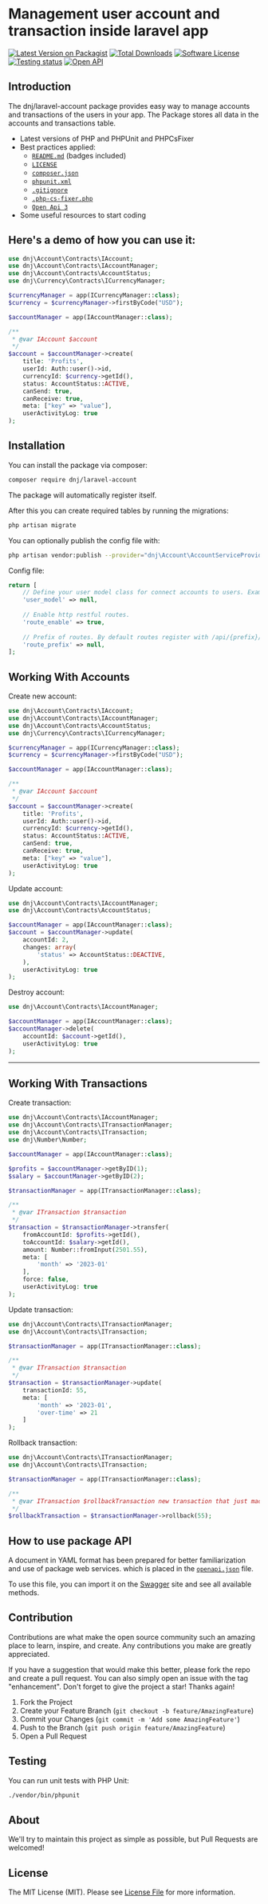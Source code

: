 # Management user account and transaction inside laravel app

[![Latest Version on Packagist][ico-version]][link-packagist]
[![Total Downloads][ico-downloads]][link-downloads]
[![Software License][ico-license]][link-license]
[![Testing status][ico-workflow-test]][link-workflow-test]
[![Open API][ico-openapi]][link-openapi]

## Introduction

The dnj/laravel-account package provides easy way to manage accounts and transactions of the users in your app. The Package stores all data in the accounts and transactions table.
* Latest versions of PHP and PHPUnit and PHPCsFixer
* Best practices applied:
    * [`README.md`][link-readme] (badges included)
    * [`LICENSE`][link-license]
    * [`composer.json`][link-composer-json]
    * [`phpunit.xml`][link-phpunit]
    * [`.gitignore`][link-gitignore]
    * [`.php-cs-fixer.php`][link-phpcsfixer]
    * [`Open Api 3`][link-openapi]
* Some useful resources to start coding


## Here's a demo of how you can use it:
```php
use dnj\Account\Contracts\IAccount;
use dnj\Account\Contracts\IAccountManager;
use dnj\Account\Contracts\AccountStatus;
use dnj\Currency\Contracts\ICurrencyManager;

$currencyManager = app(ICurrencyManager::class);
$currency = $currencyManager->firstByCode("USD");

$accountManager = app(IAccountManager::class);

/**
 * @var IAccount $account
 */
$account = $accountManager->create(
    title: 'Profits',
    userId: Auth::user()->id,
    currencyId: $currency->getId(),
    status: AccountStatus::ACTIVE,
    canSend: true,
    canReceive: true,
    meta: ["key" => "value"],
    userActivityLog: true
);
```
## Installation
You can install the package via composer:
```bash
composer require dnj/laravel-account
```

The package will automatically register itself.


After this you can create required tables by running the migrations:

```bash
php artisan migrate
```

You can optionally publish the config file with:

```bash
php artisan vendor:publish --provider="dnj\Account\AccountServiceProvider" --tag="config"
```

Config file:
```php
return [
    // Define your user model class for connect accounts to users. Example: App\User:class
    'user_model' => null,
    
    // Enable http restful routes.
    'route_enable' => true,
    
    // Prefix of routes. By default routes register with /api/{prefix}/{accounts|transactions} pattern.
    'route_prefix' => null,
];
```

## Working With Accounts

Create new account:
```php
use dnj\Account\Contracts\IAccount;
use dnj\Account\Contracts\IAccountManager;
use dnj\Account\Contracts\AccountStatus;
use dnj\Currency\Contracts\ICurrencyManager;

$currencyManager = app(ICurrencyManager::class);
$currency = $currencyManager->firstByCode("USD");

$accountManager = app(IAccountManager::class);

/**
 * @var IAccount $account
 */
$account = $accountManager->create(
    title: 'Profits',
    userId: Auth::user()->id,
    currencyId: $currency->getId(),
    status: AccountStatus::ACTIVE,
    canSend: true,
    canReceive: true,
    meta: ["key" => "value"],
    userActivityLog: true
);

```

Update account:
```php
use dnj\Account\Contracts\IAccountManager;
use dnj\Account\Contracts\AccountStatus;

$accountManager = app(IAccountManager::class);
$account = $accountManager->update(
    accountId: 2,
    changes: array(
        'status' => AccountStatus::DEACTIVE,
    ),
    userActivityLog: true
);
```

Destroy account:
```php
use dnj\Account\Contracts\IAccountManager;

$accountManager = app(IAccountManager::class);
$accountManager->delete(
    accountId: $account->getId(),
    userActivityLog: true
);
```

***

## Working With Transactions

Create transaction:
```php
use dnj\Account\Contracts\IAccountManager;
use dnj\Account\Contracts\ITransactionManager;
use dnj\Account\Contracts\ITransaction;
use dnj\Number\Number;

$accountManager = app(IAccountManager::class);

$profits = $accountManager->getByID(1);
$salary = $accountManager->getByID(2);

$transactionManager = app(ITransactionManager::class);

/**
 * @var ITransaction $transaction
 */
$transaction = $transactionManager->transfer(
    fromAccountId: $profits->getId(),
    toAccountId: $salary->getId(),
    amount: Number::fromInput(2501.55),
    meta: [
        'month' => '2023-01'
    ],
    force: false,
    userActivityLog: true
);

```


Update transaction:
```php
use dnj\Account\Contracts\ITransactionManager;
use dnj\Account\Contracts\ITransaction;

$transactionManager = app(ITransactionManager::class);

/**
 * @var ITransaction $transaction
 */
$transaction = $transactionManager->update(
    transactionId: 55,
    meta: [
        'month' => '2023-01',
        'over-time' => 21
    ]
);
```

Rollback transaction:
```php
use dnj\Account\Contracts\ITransactionManager;
use dnj\Account\Contracts\ITransaction;

$transactionManager = app(ITransactionManager::class);

/**
 * @var ITransaction $rollbackTransaction new transaction that just made for rollback
 */
$rollbackTransaction = $transactionManager->rollback(55);
```

## How to use package API

A document in YAML format has been prepared for better familiarization and use of package web services. which is placed in the [`openapi.json`][link-openapi] file.

To use this file, you can import it on the [Swagger](link-swagger) site and see all available methods.


## Contribution

Contributions are what make the open source community such an amazing place to learn, inspire, and create. Any contributions you make are greatly appreciated.

If you have a suggestion that would make this better, please fork the repo and create a pull request. You can also simply open an issue with the tag "enhancement". Don't forget to give the project a star! Thanks again!

1. Fork the Project
2. Create your Feature Branch (`git checkout -b feature/AmazingFeature`)
3. Commit your Changes (`git commit -m 'Add some AmazingFeature'`)
4. Push to the Branch (`git push origin feature/AmazingFeature`)
5. Open a Pull Request


## Testing
You can run unit tests with PHP Unit:

```bash
./vendor/bin/phpunit 
```
## About
We'll try to maintain this project as simple as possible, but Pull Requests are welcomed!

## License

The MIT License (MIT). Please see [License File][link-license] for more information.

[ico-version]: https://img.shields.io/packagist/v/dnj/laravel-account.svg?style=flat-square
[ico-license]: https://img.shields.io/badge/license-MIT-brightgreen.svg?style=flat-square
[ico-downloads]: https://img.shields.io/packagist/dt/dnj/laravel-account.svg?style=flat-square
[ico-workflow-test]: https://github.com/dnj/local-filesystem/actions/workflows/test.yaml/badge.svg
[ico-openapi]: https://img.shields.io/endpoint?color=blue&label=openAPI&logo=%22%236BA539%22&logoColor=blue&style=for-the-badge&url=https%3A%2F%2Fimg.shields.io%2Fendpoint%3Furl%3Dhttps%3A%2F%2Fgithub.com%2Fdnj%2Flaravel-account%2Fblob%2Fmaster%2FapiDocs%2Faccount.json

[link-openapi]: https://github.com/dnj/laravel-account/blob/master/openapi.json
[link-swagger]: https://petstore.swagger.io/?url=https://raw.githubusercontent.com/dnj/laravel-account/master/openapi.json
[link-workflow-test]: https://github.com/dnj/laravel-account/actions/workflows/test.yaml
[link-packagist]: https://packagist.org/packages/dnj/laravel-account
[link-license]: https://github.com/dnj/laravel-account/blob/master/LICENSE
[link-downloads]: https://packagist.org/packages/dnj/laravel-account
[link-readme]: https://github.com/dnj/laravel-account/blob/master/README.md
[link-composer-json]: https://github.com/dnj/laravel-account/blob/master/composer.json
[link-phpunit]: https://github.com/dnj/laravel-account/blob/master/phpunit.xml
[link-gitignore]: https://github.com/dnj/laravel-account/blob/master/.gitignore
[link-phpcsfixer]: https://github.com/dnj/laravel-account/blob/master/.php-cs-fixer.php
[link-author]: https://github.com/dnj
